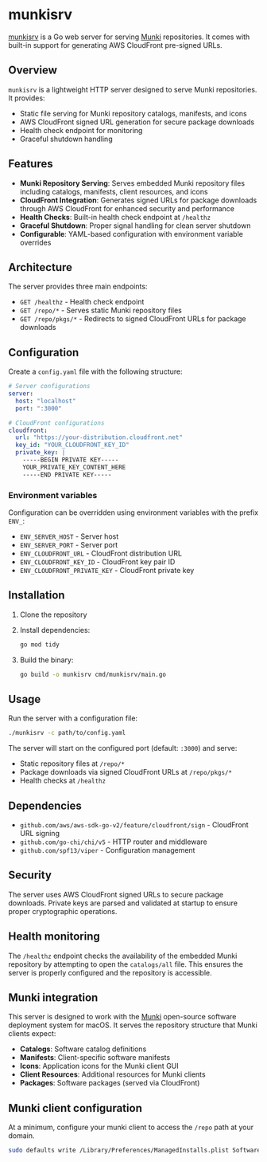 # munkisrv

[munkisrv](https://pkg.go.dev/github.com/stripe/munkisrv) is a Go web server for serving [Munki](https://github.com/munki/munki) repositories. It comes with built-in support for generating AWS CloudFront pre-signed URLs.

## Overview

`munkisrv` is a lightweight HTTP server designed to serve Munki repositories. It provides:

- Static file serving for Munki repository catalogs, manifests, and icons
- AWS CloudFront signed URL generation for secure package downloads
- Health check endpoint for monitoring
- Graceful shutdown handling

## Features

- **Munki Repository Serving**: Serves embedded Munki repository files including catalogs, manifests, client resources, and icons
- **CloudFront Integration**: Generates signed URLs for package downloads through AWS CloudFront for enhanced security and performance
- **Health Checks**: Built-in health check endpoint at `/healthz`
- **Graceful Shutdown**: Proper signal handling for clean server shutdown
- **Configurable**: YAML-based configuration with environment variable overrides

## Architecture

The server provides three main endpoints:

- `GET /healthz` - Health check endpoint
- `GET /repo/*` - Serves static Munki repository files
- `GET /repo/pkgs/*` - Redirects to signed CloudFront URLs for package downloads

## Configuration

Create a `config.yaml` file with the following structure:

```yaml
# Server configurations
server:
  host: "localhost"
  port: ":3000"

# CloudFront configurations
cloudfront:
  url: "https://your-distribution.cloudfront.net"
  key_id: "YOUR_CLOUDFRONT_KEY_ID"
  private_key: |
    -----BEGIN PRIVATE KEY-----
    YOUR_PRIVATE_KEY_CONTENT_HERE
    -----END PRIVATE KEY-----
```

### Environment variables

Configuration can be overridden using environment variables with the prefix `ENV_`:

- `ENV_SERVER_HOST` - Server host
- `ENV_SERVER_PORT` - Server port
- `ENV_CLOUDFRONT_URL` - CloudFront distribution URL
- `ENV_CLOUDFRONT_KEY_ID` - CloudFront key pair ID
- `ENV_CLOUDFRONT_PRIVATE_KEY` - CloudFront private key

## Installation

1. Clone the repository
2. Install dependencies:

   ```bash
   go mod tidy
   ```

3. Build the binary:

   ```bash
   go build -o munkisrv cmd/munkisrv/main.go
   ```

## Usage

Run the server with a configuration file:

```bash
./munkisrv -c path/to/config.yaml
```

The server will start on the configured port (default: `:3000`) and serve:

- Static repository files at `/repo/*`
- Package downloads via signed CloudFront URLs at `/repo/pkgs/*`
- Health checks at `/healthz`

## Dependencies

- `github.com/aws/aws-sdk-go-v2/feature/cloudfront/sign` - CloudFront URL signing
- `github.com/go-chi/chi/v5` - HTTP router and middleware
- `github.com/spf13/viper` - Configuration management

## Security

The server uses AWS CloudFront signed URLs to secure package downloads. Private keys are parsed and validated at startup to ensure proper cryptographic operations.

## Health monitoring

The `/healthz` endpoint checks the availability of the embedded Munki repository by attempting to open the `catalogs/all` file. This ensures the server is properly configured and the repository is accessible.

## Munki integration

This server is designed to work with the [Munki](https://github.com/munki/munki) open-source software deployment system for macOS. It serves the repository structure that Munki clients expect:

- **Catalogs**: Software catalog definitions
- **Manifests**: Client-specific software manifests
- **Icons**: Application icons for the Munki client GUI
- **Client Resources**: Additional resources for Munki clients
- **Packages**: Software packages (served via CloudFront)

## Munki client configuration

At a minimum, configure your munki client to access the `/repo` path at your domain.

```bash
sudo defaults write /Library/Preferences/ManagedInstalls.plist SoftwareRepoURL https://<yourdomain>/repo
```
